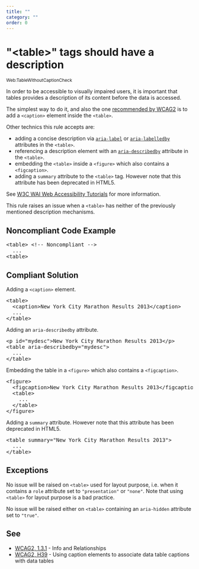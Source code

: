 ```yaml
---
title: ""
category: ""
order: 0
---
```


<h1>"&lt;table&gt;" tags should have a description</h1>
<small>Web:TableWithoutCaptionCheck</small>
<br>
<p>In order to be accessible to visually impaired users, it is important that tables provides a description of its content before the data is
accessed.</p>
<p>The simplest way to do it, and also the one <a href="https://www.w3.org/TR/WCAG20-TECHS/H39">recommended by WCAG2</a> is to add a
<code>&lt;caption&gt;</code> element inside the <code>&lt;table&gt;</code>.</p>
<p>Other technics this rule accepts are:</p>
<ul>
  <li> adding a concise description via <a href="https://www.w3.org/TR/wai-aria/#aria-label"><code>aria-label</code></a> or <a
  href="https://www.w3.org/TR/wai-aria/#aria-labelledby"><code>aria-labelledby</code></a> attributes in the <code>&lt;table&gt;</code>. </li>
  <li> referencing a description element with an <a href="https://www.w3.org/TR/wai-aria/#aria-describedby"><code>aria-describedby</code></a>
  attribute in the <code>&lt;table&gt;</code>. </li>
  <li> embedding the <code>&lt;table&gt;</code> inside a <code>&lt;figure&gt;</code> which also contains a <code>&lt;figcaption&gt;</code>. </li>
  <li> adding a <code>summary</code> attribute to the <code>&lt;table&gt;</code> tag. However note that this attribute has been deprecated in HTML5.
  </li>
</ul>
<p>See&nbsp;<a href="https://www.w3.org/WAI/tutorials/tables/tips/">W3C WAI&nbsp;Web Accessibility Tutorials</a>&nbsp;for more information.</p>
<p>This rule raises an issue when a <code>&lt;table&gt;</code> has neither of the previously mentioned description mechanisms.</p>
<h2>Noncompliant Code Example</h2>
<pre>
&lt;table&gt; &lt;!-- Noncompliant --&gt;
  ...
&lt;table&gt;
</pre>
<h2>Compliant Solution</h2>
<p>Adding a <code>&lt;caption&gt;</code> element.</p>
<pre>
&lt;table&gt;
  &lt;caption&gt;New York City Marathon Results 2013&lt;/caption&gt;
  ...
&lt;/table&gt;
</pre>
<p>Adding an <code>aria-describedby</code> attribute.</p>
<pre>
&lt;p id="mydesc"&gt;New York City Marathon Results 2013&lt;/p&gt;
&lt;table aria-describedby="mydesc"&gt;
  ...
&lt;/table&gt;
</pre>
<p>Embedding the table in a <code>&lt;figure&gt;</code> which also contains a <code>&lt;figcaption&gt;</code>.</p>
<pre>
&lt;figure&gt;
  &lt;figcaption&gt;New York City Marathon Results 2013&lt;/figcaption&gt;
  &lt;table&gt;
    ...
  &lt;/table&gt;
&lt;/figure&gt;
</pre>
<p>Adding a <code>summary</code> attribute.&nbsp;However note that this attribute has been deprecated in HTML5.</p>
<pre>
&lt;table summary="New York City Marathon Results 2013"&gt;
  ...
&lt;/table&gt;
</pre>
<h2>Exceptions</h2>
<p>No issue will be raised on <code>&lt;table&gt;</code> used for layout purpose, i.e. when it contains a <code>role</code> attribute set to
<code>"presentation"</code> or <code>"none"</code>. Note that using <code>&lt;table&gt;</code> for layout purpose is a bad practice.</p>
<p>No issue will be raised either on <code>&lt;table&gt;</code> containing an <code>aria-hidden</code> attribute set to <code>"true"</code>.</p>
<h2>See</h2>
<ul>
  <li> <a href="https://www.w3.org/WAI/WCAG21/quickref/?versions=2.0#qr-content-structure-separation-programmatic">WCAG2, 1.3.1</a>&nbsp;-&nbsp;Info
  and Relationships </li>
  <li> <a href="https://www.w3.org/TR/WCAG20-TECHS/H39">WCAG2,&nbsp;H39</a> - Using caption elements to associate data table captions with data tables
  </li>
</ul>